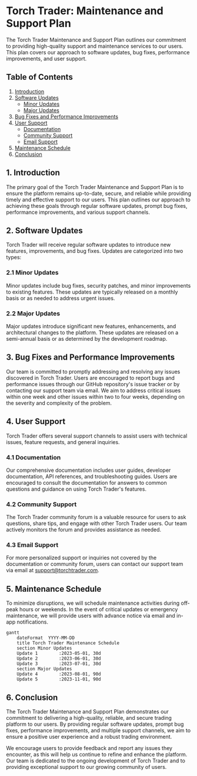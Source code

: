 # **Torch Trader: Maintenance and Support Plan**

The Torch Trader Maintenance and Support Plan outlines our commitment to providing high-quality support and maintenance services to our users. This plan covers our approach to software updates, bug fixes, performance improvements, and user support.


## **Table of Contents**



1. [Introduction](https://chat.openai.com/chat/ef63bbac-4597-48f5-8c19-01d87627dc52#introduction)
2. [Software Updates](https://chat.openai.com/chat/ef63bbac-4597-48f5-8c19-01d87627dc52#software-updates)
    * [Minor Updates](https://chat.openai.com/chat/ef63bbac-4597-48f5-8c19-01d87627dc52#minor-updates)
    * [Major Updates](https://chat.openai.com/chat/ef63bbac-4597-48f5-8c19-01d87627dc52#major-updates)
3. [Bug Fixes and Performance Improvements](https://chat.openai.com/chat/ef63bbac-4597-48f5-8c19-01d87627dc52#bug-fixes-and-performance-improvements)
4. [User Support](https://chat.openai.com/chat/ef63bbac-4597-48f5-8c19-01d87627dc52#user-support)
    * [Documentation](https://chat.openai.com/chat/ef63bbac-4597-48f5-8c19-01d87627dc52#documentation)
    * [Community Support](https://chat.openai.com/chat/ef63bbac-4597-48f5-8c19-01d87627dc52#community-support)
    * [Email Support](https://chat.openai.com/chat/ef63bbac-4597-48f5-8c19-01d87627dc52#email-support)
5. [Maintenance Schedule](https://chat.openai.com/chat/ef63bbac-4597-48f5-8c19-01d87627dc52#maintenance-schedule)
6. [Conclusion](https://chat.openai.com/chat/ef63bbac-4597-48f5-8c19-01d87627dc52#conclusion)


## **1. Introduction**

The primary goal of the Torch Trader Maintenance and Support Plan is to ensure the platform remains up-to-date, secure, and reliable while providing timely and effective support to our users. This plan outlines our approach to achieving these goals through regular software updates, prompt bug fixes, performance improvements, and various support channels.


## **2. Software Updates**

Torch Trader will receive regular software updates to introduce new features, improvements, and bug fixes. Updates are categorized into two types:


### **2.1 Minor Updates**

Minor updates include bug fixes, security patches, and minor improvements to existing features. These updates are typically released on a monthly basis or as needed to address urgent issues.


### **2.2 Major Updates**

Major updates introduce significant new features, enhancements, and architectural changes to the platform. These updates are released on a semi-annual basis or as determined by the development roadmap.


## **3. Bug Fixes and Performance Improvements**

Our team is committed to promptly addressing and resolving any issues discovered in Torch Trader. Users are encouraged to report bugs and performance issues through our GitHub repository's issue tracker or by contacting our support team via email. We aim to address critical issues within one week and other issues within two to four weeks, depending on the severity and complexity of the problem.


## **4. User Support**

Torch Trader offers several support channels to assist users with technical issues, feature requests, and general inquiries.


### **4.1 Documentation**

Our comprehensive documentation includes user guides, developer documentation, API references, and troubleshooting guides. Users are encouraged to consult the documentation for answers to common questions and guidance on using Torch Trader's features.


### **4.2 Community Support**

The Torch Trader community forum is a valuable resource for users to ask questions, share tips, and engage with other Torch Trader users. Our team actively monitors the forum and provides assistance as needed.


### **4.3 Email Support**

For more personalized support or inquiries not covered by the documentation or community forum, users can contact our support team via email at support@torchtrader.com.


## **5. Maintenance Schedule**

To minimize disruptions, we will schedule maintenance activities during off-peak hours or weekends. In the event of critical updates or emergency maintenance, we will provide users with advance notice via email and in-app notifications.



```mermaid
gantt
    dateFormat  YYYY-MM-DD
    title Torch Trader Maintenance Schedule
    section Minor Updates
    Update 1        :2023-05-01, 30d
    Update 2        :2023-06-01, 30d
    Update 3        :2023-07-01, 30d
    section Major Updates
    Update 4        :2023-08-01, 90d
    Update 5        :2023-11-01, 90d
```



## **6. Conclusion**

The Torch Trader Maintenance and Support Plan demonstrates our commitment to delivering a high-quality, reliable, and secure trading platform to our users. By providing regular software updates, prompt bug fixes, performance improvements, and multiple support channels, we aim to ensure a positive user experience and a robust trading environment.

We encourage users to provide feedback and report any issues they encounter, as this will help us continue to refine and enhance the platform. Our team is dedicated to the ongoing development of Torch Trader and to providing exceptional support to our growing community of users.
